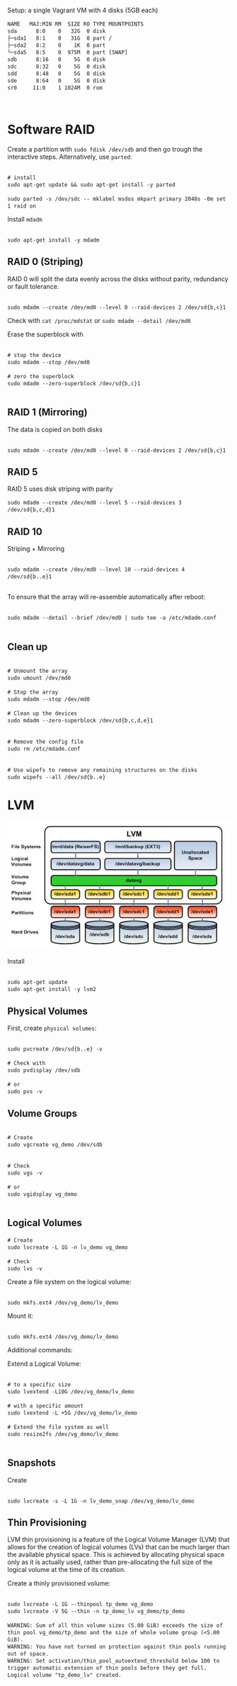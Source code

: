 Setup: a single Vagrant VM with 4 disks (5GB each)

```
NAME   MAJ:MIN RM  SIZE RO TYPE MOUNTPOINTS
sda      8:0    0   32G  0 disk 
├─sda1   8:1    0   31G  0 part /
├─sda2   8:2    0    1K  0 part 
└─sda5   8:5    0  975M  0 part [SWAP]
sdb      8:16   0    5G  0 disk 
sdc      8:32   0    5G  0 disk 
sdd      8:48   0    5G  0 disk 
sde      8:64   0    5G  0 disk 
sr0     11:0    1 1024M  0 rom  
```

<br/>

# Software RAID

Create a partition with `sudo fdisk /dev/sdb` and then go trough the interactive steps.
Alternatively, use `parted`:

```

# install
sudo apt-get update && sudo apt-get install -y parted

sudo parted -s /dev/sdc -- mklabel msdos mkpart primary 2048s -0m set 1 raid on

```

Install `mdadm`

```

sudo apt-get install -y mdadm

```

## RAID 0 (Striping)

RAID 0 will split the data evenly across the disks without parity, redundancy or fault tolerance.

```

sudo mdadm --create /dev/md0 --level 0 --raid-devices 2 /dev/sd{b,c}1

```

Check with `cat /proc/mdstat` or `sudo mdadm --detail /dev/md0`

Erase the superblock with

```

# stop the device
sudo mdadm --stop /dev/md0

# zero the superblock
sudo mdadm --zero-superblock /dev/sd{b,c}1


```

## RAID 1 (Mirroring)

The data is copied on both disks

```

sudo mdadm --create /dev/md0 --level 0 --raid-devices 2 /dev/sd{b,c}1

```

## RAID 5

RAID 5 uses disk striping with parity

```
sudo mdadm --create /dev/md0 --level 5 --raid-devices 3 /dev/sd{b,c,d}1

```

## RAID 10

Striping + Mirroring

```

sudo mdadm --create /dev/md0 --level 10 --raid-devices 4 /dev/sd{b..e}1


```

To ensure that the array will re-assemble automatically after reboot:

```

sudo mdadm --detail --brief /dev/md0 | sudo tee -a /etc/mdadm.conf


```

## Clean up

```

# Unmount the array
sudo umount /dev/md0

# Stop the array 
sudo mdadm --stop /dev/md0

# Clean up the devices 
sudo mdadm --zero-superblock /dev/sd{b,c,d,e}1


# Remove the config file
sudo rm /etc/mdadm.conf


# Use wipefs to remove any remaining structures on the disks
sudo wipefs --all /dev/sd{b..e}

```

# LVM

![alt text](lvm.png)

Install

```

sudo apt-get update
sudo apt-get install -y lvm2

```

## Physical Volumes

First, create `physical volumes`:

```

sudo pvcreate /dev/sd{b..e} -v

# Check with
sudo pvdisplay /dev/sdb

# or
sudo pvs -v

```

## Volume Groups

```

# Create
sudo vgcreate vg_demo /dev/sdb


# Check
sudo vgs -v

# or
sudo vgidsplay vg_demo


```

## Logical Volumes

```
# Create
sudo lvcreate -L 1G -n lv_demo vg_demo

# Check
sudo lvs -v

```

Create a file system on the logical volume:

```

sudo mkfs.ext4 /dev/vg_demo/lv_demo

```

Mount it:

```

sudo mkfs.ext4 /dev/vg_demo/lv_demo

```

Additional commands:

Extend a Logical Volume:

```

# to a specific size
sudo lvextend -L10G /dev/vg_demo/lv_demo

# with a specific amount
sudo lvextend -L +5G /dev/vg_demo/lv_demo

# Extend the file system as well
sudo resize2fs /dev/vg_demo/lv_demo


```

## Snapshots

Create

```

sudo lvcreate -s -L 1G -n lv_demo_snap /dev/vg_demo/lv_demo

```


## Thin Provisioning 
LVM thin provisioning is a feature of the Logical Volume Manager (LVM) that allows for the creation of logical volumes (LVs) that can be much larger than the available physical space. This is achieved by allocating physical space only as it is actually used, rather than pre-allocating the full size of the logical volume at the time of its creation.

Create a thinly provisioned volume: 

```

sudo lvcreate -L 1G --thinpool tp_demo vg_demo
sudo lvcreate -V 5G --thin -n tp_demo_lv vg_demo/tp_demo

WARNING: Sum of all thin volume sizes (5.00 GiB) exceeds the size of thin pool vg_demo/tp_demo and the size of whole volume group (<5.00 GiB).
WARNING: You have not turned on protection against thin pools running out of space.
WARNING: Set activation/thin_pool_autoextend_threshold below 100 to trigger automatic extension of thin pools before they get full.
Logical volume "tp_demo_lv" created.

```